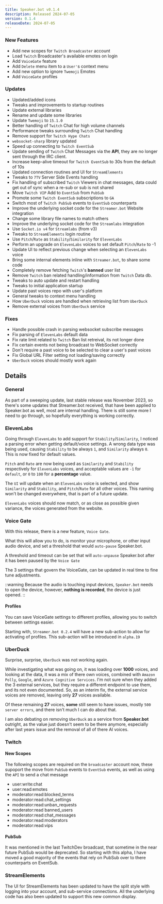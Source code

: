 ```yaml
---
title: Speaker.bot v0.1.4
description: Released 2024-07-05
version: 0.1.4
releaseDate: 2024-07-05
---
```


### New Features
* Add new scopes for `Twitch Broadcaster` account
* Load `Twitch` Broadcaster's available emotes on login
* Add `VoiceGate` feature
* Add `Delete` menu item to a `User'`s context menu
* Add new option to ignore `Twemoji` Emotes
* Add `VoiceGate` profiles

### Updates
* Updated/added icons
* Tweaks and improvements to startup routines
* Update external libraries
* Rename and update some libraries
* Update `Twemoji` to `15.1.0`
* Better handling of `Twitch` Chat for high volume channels
* Performance tweaks surrounding `Twitch` Chat handling
* Remove support for `Twitch Hype Chats`
* `websocket-sharp` library updated
* Speed up connecting to `Twitch EventSub`
* Update sending of `Twitch` Chat Messages via the **API**, they are no longer sent through the IRC client.
* Increase keep-alive timeout for `Twitch EventSub` to 30s from the default of 10s
* Updated connection routines and UI for `StreamElements`
* Tweaks to `7TV` Server Side Events handling
* Fix handling of subscribed `Twitch` Viewers in chat messages, data could get out of sync when a re-sub or sub is not shared
* Move `Twitch VIP` Add to `EventSub` from `PubSub`
* Promote some `Twitch EventSub` subscriptions to `GA`
* Switch most of `Twitch PubSub` events to `EventSub` counterparts
* Improve the underlying socket code for the `Streamer.bot` Website integration
* Change some library file names to match others
* Improve the underlying socket code for the `Streamlabs` integration
* Use `Socket.io v4` for `Streamlabs` (from v3)
* Tweaks to `StreamElements` login routine
* Use `Pitch`/`Rate` as `Stability`/`Similarity` for `ElevenLabs`
* Perform an upgrade on `ElevenLabs` voices to set default `Pitch`/`Rate` to -1
* Update UI to reflect previous change when selecting an `ElevenLabs` voice
* Bring some internal elements inline with `Streamer.bot`, to share some code
* Completely remove fetching `Twitch`'s **banned** user list
* Remove `Twitch` ban related handling/information from `Twitch` Data db.
* Tweaks to auto update and restart handling
* Tweaks to initial application startup
* Update past voices repo with user's platform
* General tweaks to context menu handling
* How `UberDuck` voices are handled when retrieving list from `UberDuck`
* Remove external voices from `UberDuck` service

### Fixes
* Handle possible crash in parsing websocket subscribe messages
* Fix parsing of `ElevenLabs` default data
* Fix rate limit related to `Twitch` Ban list retreival, its not longer done
* Fix certain events not being broadcast to WebSocket correctly
* Don't require a past voice to be selected to clear a user's past voices
* Fix Global URL Filter setting not loading/saving correctly
* `UberDuck` voices should mostly work again

## Details
### General
As part of a sweeping update, last stable release was November 2023, so there's some updates that Streamer.bot received, that have been applied to Speaker.bot as well, most are internal handling.  There is still some more I need to go through, so hopefully everything is working correctly.
### ElevenLabs
Going through `ElevenLabs` to add support for `Stability`/`Similarity`, I noticed a parsing error when getting default/voice settings.  A wrong data type was being used, causing `Stability` to be always `1`, and `Similarity` always `0`.  This is now fixed for default values.

`Pitch` and `Rate` are now being used as `Similarity` and `Stability` respectively for `ElevenLabs` voices, and acceptable values are `-1` for `default`, or `0` to `100` for a **percentage** value.

The `UI` will update when an `ElevenLabs` voice is selected, and show `Similarity` and `Stability`, and `Pitch`/`Rate` for all other voices.  This naming won't be changed everywhere, that is part of a future update.

`ElevenLabs` voices should now match, or as close as possible given variance, the voices generated from the website.
### Voice Gate
With this release, there is a new feature, `Voice Gate`.

What this will allow you to do, is monitor your microphone, or other input audio device, and set a threshold that would `auto-pause` Speaker.bot.

A threshold and timeout can be set that will `auto-unpause` Speaker.bot after it has been paused by the `Voice Gate`

The 3 settings that govern the VoiceGate, can be updated in real time to fine tune adjustments.

::warning
Because the audio is touching input devices, `Speaker.bot` needs to open the device, however, **nothing is recorded**, the device is just opened.
::

#### Profiles
You can save VoiceGate settings to different profiles, allowing you to switch between settings easier.

Starting with, `Streamer.bot 0.2.4` will have a new sub-action to allow for activating of profiles. This sub-action will be introduced in `alpha.19`
### UberDuck
Surprise, surprise, `UberDuck` was not working again.

While investigating what was going on, it was loading over **1000** voices, and looking at the data, it was a mix of there own voices, combined with `Amazon Polly`, `Google`, and `Azure Cognitive Services`. I'm not sure when they added the 3 external services, but they require a different endpoint to use them, and its not even documented. So, as an interim fix, the external service voices are removed, leaving only **27** voices available.

Of these remaining **27** voices, **some** still seem to have issues, mostly `500 server errors`, and there isn't much I can do about that.

I am also debating on removing `UberDuck` as a service from **Speaker.bot** outright, as the value just doesn't seem to be there anymore, especially after last years issue and the removal of all of there AI voices.
### Twitch
#### New Scopes
The following scopes are required on the `broadcaster` account now, these supoport the move from `PubSub` events to `EventSub` events, as well as using the `API` to send a chat message
* user:write:chat
* user:read:emotes
* moderator:read:blocked_terms
* moderator:read:chat_settings
* moderator:read:unban_requests
* moderator:read banned_users
* moderator:read:chat_messages
* moderator:read:moderators
* moderator:read:vips
#### PubSub
It was mentioned in the last TwitchDev broadcast, that sometime in the near future PubSub would be deprecated. So starting with this alpha, I have moved a good majority of the events that rely on PubSub over to there counterparts on EventSub.
### StreamElements
The UI for StreamElements has been updated to have the split style with logging into your account, and sub-service connections. All the underlying code has also been updated to support this new common display.
